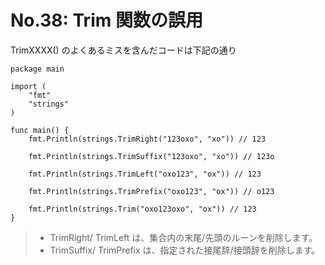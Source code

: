 # No.38: Trim 関数の誤用

TrimXXXX() のよくあるミスを含んだコードは下記の通り

```golang
package main

import (
	"fmt"
	"strings"
)

func main() {
	fmt.Println(strings.TrimRight("123oxo", "xo")) // 123

	fmt.Println(strings.TrimSuffix("123oxo", "xo")) // 123o

	fmt.Println(strings.TrimLeft("oxo123", "ox")) // 123
	
	fmt.Println(strings.TrimPrefix("oxo123", "ox")) // o123

	fmt.Println(strings.Trim("oxo123oxo", "ox")) // 123
}
```

> * TrimRight/ TrimLeft は、集合内の末尾/先頭のルーンを削除します。
> * TrimSuffix/ TrimPrefix は、指定された接尾辞/接頭辞を削除します。
